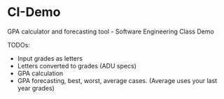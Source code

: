 # CI-Demo
GPA calculator and forecasting tool - Software Engineering Class Demo


TODOs:
- Input grades as letters
- Letters converted to grades (ADU specs)
- GPA calculation
- GPA forecasting, best, worst, average cases. (Average uses your last year grades)
